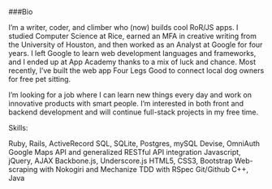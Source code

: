###Bio

I’m a writer, coder, and climber who (now) builds cool RoR/JS apps.  I studied Computer Science at Rice, earned an MFA in creative writing from the University of Houston, and then worked as an Analyst at Google for four years. I left Google to learn web development languages and frameworks, and I ended up at App Academy thanks to a mix of luck and chance. Most recently, I’ve built the web app Four Legs Good to connect local dog owners for free pet sitting.
 
I’m looking for a job where I can learn new things every day and work on innovative products with smart people. I’m interested in both front and backend development and will continue full-stack projects in my free time. 

Skills:

Ruby, Rails, ActiveRecord
SQL, SQLite, Postgres, mySQL
Devise, OmniAuth
Google Maps API and generalized RESTful API integration
Javascript, jQuery, AJAX
Backbone.js, Underscore.js
HTML5, CSS3, Bootstrap
Web-scraping with Nokogiri and Mechanize
TDD with RSpec
Git/Github
C++, Java